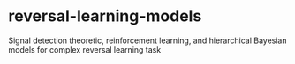 # reversal-learning-models
Signal detection theoretic, reinforcement learning, and hierarchical Bayesian models for complex reversal learning task
